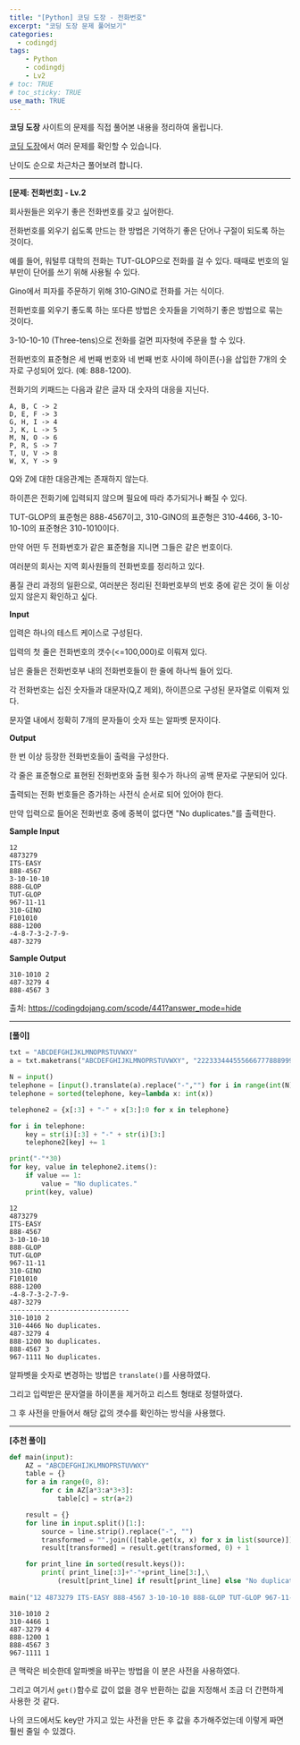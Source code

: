 ```yaml
---
title: "[Python] 코딩 도장 - 전화번호"
excerpt: "코딩 도장 문제 풀어보기"
categories: 
  - codingdj
tags: 
    - Python
    - codingdj
    - Lv2
# toc: TRUE
# toc_sticky: TRUE
use_math: TRUE
---
```


**코딩 도장** 사이트의 문제를 직접 풀어본 내용을 정리하여 올립니다.

[코딩 도장](https://codingdojang.com/)에서 여러 문제를 확인할 수 있습니다.

난이도 순으로 차근차근 풀어보려 합니다.

---

**[문제: 전화번호] - Lv.2**

회사원들은 외우기 좋은 전화번호를 갖고 싶어한다. 

전화번호를 외우기 쉽도록 만드는 한 방법은 기억하기 좋은 단어나 구절이 되도록 하는 것이다. 

예를 들어, 워털루 대학의 전화는 TUT-GLOP으로 전화를 걸 수 있다. 때때로 번호의 일부만이 단어를 쓰기 위해 사용될 수 있다. 

Gino에서 피자를 주문하기 위해 310-GINO로 전화를 거는 식이다. 

전화번호를 외우기 좋도록 하는 또다른 방법은 숫자들을 기억하기 좋은 방법으로 묶는 것이다. 

3-10-10-10 (Three-tens)으로 전화를 걸면 피자헛에 주문을 할 수 있다.

전화번호의 표준형은 세 번째 번호와 네 번째 번호 사이에 하이픈(-)을 삽입한 7개의 숫자로 구성되어 있다. (예: 888-1200). 

전화기의 키패드는 다음과 같은 글자 대 숫자의 대응을 지닌다.

```
A, B, C -> 2
D, E, F -> 3
G, H, I -> 4
J, K, L -> 5
M, N, O -> 6
P, R, S -> 7
T, U, V -> 8
W, X, Y -> 9
```

Q와 Z에 대한 대응관계는 존재하지 않는다. 

하이픈은 전화기에 입력되지 않으며 필요에 따라 추가되거나 빠질 수 있다. 

TUT-GLOP의 표준형은 888-4567이고, 310-GINO의 표준형은 310-4466, 3-10-10-10의 표준형은 310-1010이다.

만약 어떤 두 전화번호가 같은 표준형을 지니면 그들은 같은 번호이다.

여러분의 회사는 지역 회사원들의 전화번호를 정리하고 있다. 

품질 관리 과정의 일환으로, 여러분은 정리된 전화번호부의 번호 중에 같은 것이 둘 이상 있지 않은지 확인하고 싶다.

**Input**

입력은 하나의 테스트 케이스로 구성된다. 

입력의 첫 줄은 전화번호의 갯수(<=100,000)로 이뤄져 있다. 

남은 줄들은 전화번호부 내의 전화번호들이 한 줄에 하나씩 들어 있다. 

각 전화번호는 십진 숫자들과 대문자(Q,Z 제외), 하이픈으로 구성된 문자열로 이뤄져 있다. 

문자열 내에서 정확히 7개의 문자들이 숫자 또는 알파벳 문자이다.

**Output**

한 번 이상 등장한 전화번호들이 출력을 구성한다. 

각 줄은 표준형으로 표현된 전화번호와 출현 횟수가 하나의 공백 문자로 구분되어 있다. 

출력되는 전화 번호들은 증가하는 사전식 순서로 되어 있어야 한다. 

만약 입력으로 들어온 전화번호 중에 중복이 없다면 "No duplicates."를 출력한다.

**Sample Input**

```
12
4873279
ITS-EASY
888-4567
3-10-10-10
888-GLOP
TUT-GLOP
967-11-11
310-GINO
F101010
888-1200
-4-8-7-3-2-7-9-
487-3279
```

**Sample Output**

```
310-1010 2
487-3279 4
888-4567 3
```

출처: <https://codingdojang.com/scode/441?answer_mode=hide>

---

**[풀이]**


```python
txt = "ABCDEFGHIJKLMNOPRSTUVWXY"
a = txt.maketrans("ABCDEFGHIJKLMNOPRSTUVWXY", "222333444555666777888999")

N = input()
telephone = [input().translate(a).replace("-","") for i in range(int(N))]
telephone = sorted(telephone, key=lambda x: int(x))

telephone2 = {x[:3] + "-" + x[3:]:0 for x in telephone}

for i in telephone:
    key = str(i)[:3] + "-" + str(i)[3:]
    telephone2[key] += 1

print("-"*30)
for key, value in telephone2.items():
    if value == 1:
        value = "No duplicates."
    print(key, value)
```

    12
    4873279
    ITS-EASY
    888-4567
    3-10-10-10
    888-GLOP
    TUT-GLOP
    967-11-11
    310-GINO
    F101010
    888-1200
    -4-8-7-3-2-7-9-
    487-3279
    ------------------------------
    310-1010 2
    310-4466 No duplicates.
    487-3279 4
    888-1200 No duplicates.
    888-4567 3
    967-1111 No duplicates.
    

알파벳을 숫자로 변경하는 방법은 `translate()`를 사용하였다.

그리고 입력받은 문자열을 하이폰을 제거하고 리스트 형태로 정렬하였다.

그 후 사전을 만들어서 해당 값의 갯수를 확인하는 방식을 사용했다.

---

**[추천 풀이]**


```python
def main(input):
    AZ = "ABCDEFGHIJKLMNOPRSTUVWXY"
    table = {}
    for a in range(0, 8):
        for c in AZ[a*3:a*3+3]:
            table[c] = str(a+2)

    result = {}
    for line in input.split()[1:]:
        source = line.strip().replace("-", "")
        transformed = "".join(([table.get(x, x) for x in list(source)]))
        result[transformed] = result.get(transformed, 0) + 1

    for print_line in sorted(result.keys()):
        print( print_line[:3]+"-"+print_line[3:],\
            (result[print_line] if result[print_line] else "No duplicates."))
    
main("12 4873279 ITS-EASY 888-4567 3-10-10-10 888-GLOP TUT-GLOP 967-11-11 310-GINO F101010 888-1200 -4-8-7-3-2-7-9- 487-3279")
```

    310-1010 2
    310-4466 1
    487-3279 4
    888-1200 1
    888-4567 3
    967-1111 1
    

큰 맥락은 비슷한데 알파벳을 바꾸는 방법을 이 분은 사전을 사용하였다.

그리고 여기서 `get()`함수로 값이 없을 경우 반환하는 값을 지정해서 조금 더 간편하게 사용한 것 같다.

나의 코드에서도 key만 가지고 있는 사전을 만든 후 값을 추가해주었는데 이렇게 짜면 훨씬 줄일 수 있겠다.
